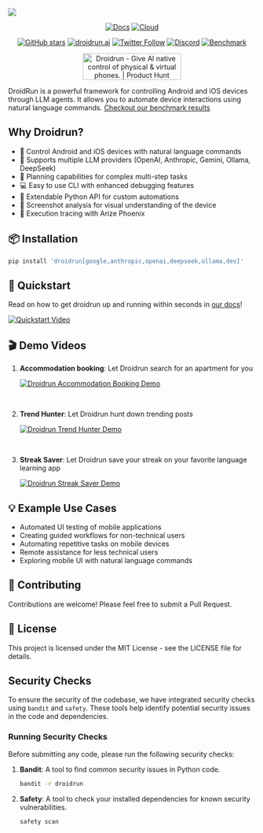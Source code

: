 <picture align="center">
  <source media="(prefers-color-scheme: dark)" srcset="./static/droidrun-dark.png">
  <source media="(prefers-color-scheme: light)" srcset="./static/droidrun.png">
  <img src="./static/droidrun.png"  width="full">
</picture>

<div align="center">

[![Docs](https://img.shields.io/badge/Docs-📕-0D9373?style=for-the-badge)](https://docs.droidrun.ai)
[![Cloud](https://img.shields.io/badge/Cloud-☁️-0D9373?style=for-the-badge)](http://cloud.droidrun.ai)


[![GitHub stars](https://img.shields.io/github/stars/droidrun/droidrun?style=social)](https://github.com/droidrun/droidrun/stargazers)
[![droidrun.ai](https://img.shields.io/badge/droidrun.ai-white)](https://droidrun.ai)
[![Twitter Follow](https://img.shields.io/twitter/follow/droid_run?style=social)](https://x.com/droid_run)
[![Discord](https://img.shields.io/discord/1360219330318696488?color=white&label=Discord&logo=discord&logoColor=white)](https://discord.gg/ZZbKEZZkwK)
[![Benchmark](https://img.shields.io/badge/Benchmark-91.4﹪-white)](https://droidrun.ai/benchmark)



<picture>
  <source media="(prefers-color-scheme: dark)" srcset="https://api.producthunt.com/widgets/embed-image/v1/top-post-badge.svg?post_id=983810&theme=dark&period=daily&t=1753948032207">
  <source media="(prefers-color-scheme: light)" srcset="https://api.producthunt.com/widgets/embed-image/v1/top-post-badge.svg?post_id=983810&theme=neutral&period=daily&t=1753948125523">
  <a href="https://www.producthunt.com/products/droidrun-framework-for-mobile-agent?embed=true&utm_source=badge-top-post-badge&utm_medium=badge&utm_source=badge-droidrun" target="_blank"><img src="https://api.producthunt.com/widgets/embed-image/v1/top-post-badge.svg?post_id=983810&theme=neutral&period=daily&t=1753948125523" alt="Droidrun - Give&#0032;AI&#0032;native&#0032;control&#0032;of&#0032;physical&#0032;&#0038;&#0032;virtual&#0032;phones&#0046; | Product Hunt" style="width: 200px; height: 54px;" width="200" height="54" /></a>
</picture>
</div>



DroidRun is a powerful framework for controlling Android and iOS devices through LLM agents. It allows you to automate device interactions using natural language commands. [Checkout our benchmark results](https://droidrun.ai/benchmark)

## Why Droidrun?

- 🤖 Control Android and iOS devices with natural language commands
- 🔀 Supports multiple LLM providers (OpenAI, Anthropic, Gemini, Ollama, DeepSeek)
- 🧠 Planning capabilities for complex multi-step tasks
- 💻 Easy to use CLI with enhanced debugging features
- 🐍 Extendable Python API for custom automations
- 📸 Screenshot analysis for visual understanding of the device
- 🫆 Execution tracing with Arize Phoenix

## 📦 Installation

```bash
pip install 'droidrun[google,anthropic,openai,deepseek,ollama,dev]'
```

## 🚀 Quickstart
Read on how to get droidrun up and running within seconds in [our docs](https://docs.droidrun.ai/v3/quickstart)!   

[![Quickstart Video](https://img.youtube.com/vi/4WT7FXJah2I/0.jpg)](https://www.youtube.com/watch?v=4WT7FXJah2I)

## 🎬 Demo Videos

1. **Accommodation booking**: Let Droidrun search for an apartment for you

   [![Droidrun Accommodation Booking Demo](https://img.youtube.com/vi/VUpCyq1PSXw/0.jpg)](https://youtu.be/VUpCyq1PSXw)

<br>

2. **Trend Hunter**: Let Droidrun hunt down trending posts

   [![Droidrun Trend Hunter Demo](https://img.youtube.com/vi/7V8S2f8PnkQ/0.jpg)](https://youtu.be/7V8S2f8PnkQ)

<br>

3. **Streak Saver**: Let Droidrun save your streak on your favorite language learning app

   [![Droidrun Streak Saver Demo](https://img.youtube.com/vi/B5q2B467HKw/0.jpg)](https://youtu.be/B5q2B467HKw)


## 💡 Example Use Cases

- Automated UI testing of mobile applications
- Creating guided workflows for non-technical users
- Automating repetitive tasks on mobile devices
- Remote assistance for less technical users
- Exploring mobile UI with natural language commands

## 👥 Contributing

Contributions are welcome! Please feel free to submit a Pull Request.

## 📄 License

This project is licensed under the MIT License - see the LICENSE file for details. 

## Security Checks

To ensure the security of the codebase, we have integrated security checks using `bandit` and `safety`. These tools help identify potential security issues in the code and dependencies.

### Running Security Checks

Before submitting any code, please run the following security checks:

1. **Bandit**: A tool to find common security issues in Python code.
   ```bash
   bandit -r droidrun
   ```

2. **Safety**: A tool to check your installed dependencies for known security vulnerabilities.
   ```bash
   safety scan
   ```